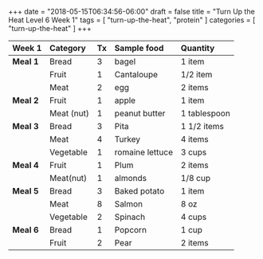 +++
date = "2018-05-15T06:34:56-06:00"
draft = false
title = "Turn Up the Heat Level 6 Week 1"
tags = [ "turn-up-the-heat", "protein" ]
categories = [ "turn-up-the-heat" ]
+++

|Week 1|Category|Tx|Sample food|Quantity|
| :------- | :------ | :------ | :----------- | :------- |
|**Meal 1**|Bread|3|bagel|1 item|
|          |Fruit|1|Cantaloupe|1/2 item|
|          |Meat|2|egg|2 items|
|**Meal 2**|Fruit|1|apple|1 item|
|          |Meat (nut)|1|peanut butter|1 tablespoon|
|**Meal 3**|Bread|3|Pita|1 1/2 items|
|          |Meat|4|Turkey|4 items|
|          |Vegetable|1|romaine lettuce|3 cups|
|**Meal 4**|Fruit|1|Plum|2 items|
|          |Meat(nut)|1|almonds|1/8 cup|
|**Meal 5**|Bread|3|Baked potato|1 item|
|          |Meat|8|Salmon|8 oz|
|          |Vegetable|2|Spinach|4 cups|
|**Meal 6**|Bread|1|Popcorn|1 cup|
|          |Fruit|2|Pear|2 items|
